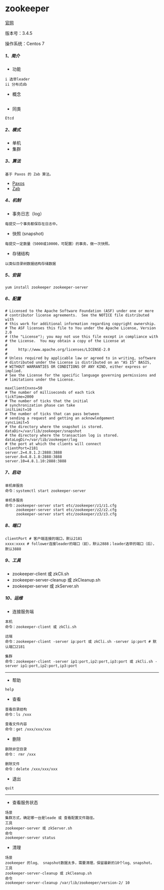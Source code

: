 # zookeeper
[官网](https://zookeeper.apache.org)

版本号：3.4.5

操作系统：Centos 7

##### 1、简介
* 功能

```
i 选举leader
ii 分布式db
```

* 概念

```
```

* 同类

```
Etcd
```

##### 2、模式
* 单机
* 集群

##### 3、算法

```
基于 Paxos 的 Zab 算法。
```

* [Paxos](http://lamport.azurewebsites.net/pubs/paxos-simple.pdf)
* [Zab](https://pdfs.semanticscholar.org/b02c/6b00bd5dbdbd951fddb00b906c82fa80f0b3.pdf)

##### 4、机制
* 事务日志（log）

```
每提交一个事务都保存在日志中。
```

* 快照 (snapshot)

```
每提交一定数量（5000或10000，可配置）的事务，做一次快照。
```

* 存储结构

```
以类似目录树数据结构存储数据
```

##### 5、安装

```
yum install zookeeper zookeeper-server
```

##### 6、配置

```
# Licensed to the Apache Software Foundation (ASF) under one or more
# contributor license agreements.  See the NOTICE file distributed with
# this work for additional information regarding copyright ownership.
# The ASF licenses this file to You under the Apache License, Version 2.0
# (the "License"); you may not use this file except in compliance with
# the License.  You may obtain a copy of the License at
#
#     http://www.apache.org/licenses/LICENSE-2.0
#
# Unless required by applicable law or agreed to in writing, software
# distributed under the License is distributed on an "AS IS" BASIS,
# WITHOUT WARRANTIES OR CONDITIONS OF ANY KIND, either express or implied.
# See the License for the specific language governing permissions and
# limitations under the License.

maxClientCnxns=50
# The number of milliseconds of each tick
tickTime=2000
# The number of ticks that the initial
# synchronization phase can take
initLimit=10
# The number of ticks that can pass between
# sending a request and getting an acknowledgement
syncLimit=5
# the directory where the snapshot is stored.
dataDir=/var/lib/zookeeper/snapshot
# the directory where the transaction log is stored.
dataLogDir=/var/lib/zookeeper/log
# the port at which the clients will connect
clientPort=2181
server.2=4.8.1.2:2888:3888
server.8=4.8.1.8:2888:3888
server.10=4.8.1.10:2888:3888
```

##### 7、启动

```
单机单服务
命令：systemctl start zookeeper-server

单机多服务
命令：zookeeper-server start etc/zookeeper/z1/z1.cfg
     zookeeper-server start etc/zookeeper/z2/z2.cfg
     zookeeper-server start etc/zookeeper/z3/z3.cfg
```

##### 8、端口

```
clientPort # 客户端连接的端口，默认2181
xxxx:xxxx # follower连接leader的端口（前），默认2888；leader选举的端口（后），默认3888
```

##### 9、工具
* zookeeper-client 或 zkCli.sh
* zookeeper-server-cleanup 或 zkCleanup.sh
* zookeeper-server 或 zkServer.sh

##### 10、运维

* 连接服务端

```
本机
命令：zookeeper-client 或 zkCli.sh

远端
命令：zookeeper-client -server ip:port 或 zkCli.sh -server ip:port # 默认端口2181

集群
命令：zookeeper-client -server ip1:port,ip2:port,ip3:port 或 zkCli.sh -server ip1:port,ip2:port,ip3:port
```

---

* 帮助

```
help
```

* 查看

```
查看目录结构
命令：ls /xxx

查看文件内容
命令：get /xxx/xxx/xxx
```

* 删除

```
删除非空目录
命令： rmr /xxx

删除文件
命令：delete /xxx/xxx/xxx

```

* 退出

```
quit
```

---
* 查看服务状态

```
场景
集群方式，确定哪一台是leade 或 查看配置文件路径。 
工具
zookeeper-server 或 zkServer.sh 
命令
zookeeper-server status
```


* 清理

```
场景
zookeeper 的log、 snapshot数据太多，需要清理，保留最新的10个log、snapshot。 
工具
zookeeper-server-cleanup 或 zkCleanup.sh 
命令
zookeeper-server-cleanup /var/lib/zookeeper/version-2/ 10
```

